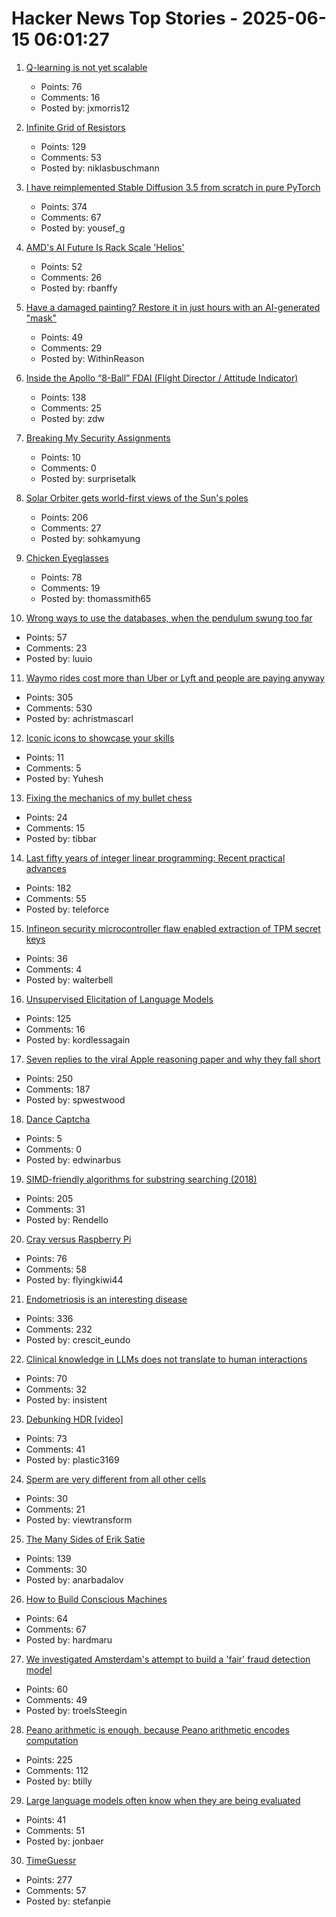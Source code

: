 # Hacker News Top Stories - 2025-06-15 06:01:27

1. [Q-learning is not yet scalable](https://seohong.me/blog/q-learning-is-not-yet-scalable/)
   - Points: 76
   - Comments: 16
   - Posted by: jxmorris12

2. [Infinite Grid of Resistors](https://www.mathpages.com/home/kmath668/kmath668.htm)
   - Points: 129
   - Comments: 53
   - Posted by: niklasbuschmann

3. [I have reimplemented Stable Diffusion 3.5 from scratch in pure PyTorch](https://github.com/yousef-rafat/miniDiffusion)
   - Points: 374
   - Comments: 67
   - Posted by: yousef_g

4. [AMD's AI Future Is Rack Scale 'Helios'](https://morethanmoore.substack.com/p/amds-ai-future-is-rack-scale-helios)
   - Points: 52
   - Comments: 26
   - Posted by: rbanffy

5. [Have a damaged painting? Restore it in just hours with an AI-generated "mask"](https://news.mit.edu/2025/restoring-damaged-paintings-using-ai-generated-mask-0611)
   - Points: 49
   - Comments: 29
   - Posted by: WithinReason

6. [Inside the Apollo “8-Ball” FDAI (Flight Director / Attitude Indicator)](https://www.righto.com/2025/06/inside-apollo-fdai.html)
   - Points: 138
   - Comments: 25
   - Posted by: zdw

7. [Breaking My Security Assignments](https://www.akpain.net/blog/breaking-secnet-assignments/)
   - Points: 10
   - Comments: 0
   - Posted by: surprisetalk

8. [Solar Orbiter gets world-first views of the Sun's poles](https://www.esa.int/Science_Exploration/Space_Science/Solar_Orbiter/Solar_Orbiter_gets_world-first_views_of_the_Sun_s_poles)
   - Points: 206
   - Comments: 27
   - Posted by: sohkamyung

9. [Chicken Eyeglasses](https://en.wikipedia.org/wiki/Chicken_eyeglasses)
   - Points: 78
   - Comments: 19
   - Posted by: thomassmith65

10. [Wrong ways to use the databases, when the pendulum swung too far](https://www.luu.io/posts/2025-database-pendulum)
   - Points: 57
   - Comments: 23
   - Posted by: luuio

11. [Waymo rides cost more than Uber or Lyft and people are paying anyway](https://techcrunch.com/2025/06/12/waymo-rides-cost-more-than-uber-or-lyft-and-people-are-paying-anyway/)
   - Points: 305
   - Comments: 530
   - Posted by: achristmascarl

12. [Iconic icons to showcase your skills](https://github.com/YuheshPandian/ICONIC)
   - Points: 11
   - Comments: 5
   - Posted by: Yuhesh

13. [Fixing the mechanics of my bullet chess](https://jacobbrazeal.wordpress.com/2025/06/14/fixing-the-mechanics-of-my-bullet-chess/)
   - Points: 24
   - Comments: 15
   - Posted by: tibbar

14. [Last fifty years of integer linear programming: Recent practical advances](https://inria.hal.science/hal-04776866v1)
   - Points: 182
   - Comments: 55
   - Posted by: teleforce

15. [Infineon security microcontroller flaw enabled extraction of TPM secret keys](https://it4sec.substack.com/p/a-flaw-in-infineons-security-microcontrollers)
   - Points: 36
   - Comments: 4
   - Posted by: walterbell

16. [Unsupervised Elicitation of Language Models](https://arxiv.org/abs/2506.10139)
   - Points: 125
   - Comments: 16
   - Posted by: kordlessagain

17. [Seven replies to the viral Apple reasoning paper and why they fall short](https://garymarcus.substack.com/p/seven-replies-to-the-viral-apple)
   - Points: 250
   - Comments: 187
   - Posted by: spwestwood

18. [Dance Captcha](https://dance-captcha.vercel.app/)
   - Points: 5
   - Comments: 0
   - Posted by: edwinarbus

19. [SIMD-friendly algorithms for substring searching (2018)](http://0x80.pl/notesen/2016-11-28-simd-strfind.html)
   - Points: 205
   - Comments: 31
   - Posted by: Rendello

20. [Cray versus Raspberry Pi](https://www.aardvark.co.nz/daily/2025/0611.shtml)
   - Points: 76
   - Comments: 58
   - Posted by: flyingkiwi44

21. [Endometriosis is an interesting disease](https://www.owlposting.com/p/endometriosis-is-an-incredibly-interesting)
   - Points: 336
   - Comments: 232
   - Posted by: crescit_eundo

22. [Clinical knowledge in LLMs does not translate to human interactions](https://arxiv.org/pdf/2504.18919)
   - Points: 70
   - Comments: 32
   - Posted by: insistent

23. [Debunking HDR [video]](https://yedlin.net/DebunkingHDR/index.html)
   - Points: 73
   - Comments: 41
   - Posted by: plastic3169

24. [Sperm are very different from all other cells](https://www.bbc.com/future/article/20250613-untangling-the-mysteries-of-what-we-dont-know-about-sperm)
   - Points: 30
   - Comments: 21
   - Posted by: viewtransform

25. [The Many Sides of Erik Satie](https://thereader.mitpress.mit.edu/the-many-sides-of-erik-satie/)
   - Points: 139
   - Comments: 30
   - Posted by: anarbadalov

26. [How to Build Conscious Machines](https://osf.io/preprints/thesiscommons/wehmg_v1)
   - Points: 64
   - Comments: 67
   - Posted by: hardmaru

27. [We investigated Amsterdam's attempt to build a 'fair' fraud detection model](https://www.lighthousereports.com/methodology/amsterdam-fairness/)
   - Points: 60
   - Comments: 49
   - Posted by: troelsSteegin

28. [Peano arithmetic is enough, because Peano arithmetic  encodes computation](https://math.stackexchange.com/a/5075056/6708)
   - Points: 225
   - Comments: 112
   - Posted by: btilly

29. [Large language models often know when they are being evaluated](https://arxiv.org/abs/2505.23836)
   - Points: 41
   - Comments: 51
   - Posted by: jonbaer

30. [TimeGuessr](https://timeguessr.com/)
   - Points: 277
   - Comments: 57
   - Posted by: stefanpie


